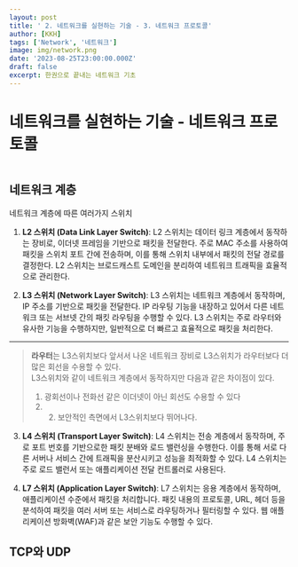 ```yaml
---
layout: post
title: ' 2. 네트워크를 실현하는 기술 - 3. 네트워크 프로토콜'
author: [KKH]
tags: ['Network', '네트워크']
image: img/network.png
date: '2023-08-25T23:00:00.000Z'
draft: false
excerpt: 한권으로 끝내는 네트워크 기초
---
```

# 네트워크를 실현하는 기술 - 네트워크 프로토콜


```toc
```

## 네트워크 계층

네트워크 계층에 따른 여러가지 스위치

1. **L2 스위치 (Data Link Layer Switch)**: L2 스위치는 데이터 링크 계층에서 동작하는 장비로, 이더넷 프레임을 기반으로 패킷을 전달한다. 주로 MAC 주소를 사용하여 패킷을 스위치 포트 간에 전송하며, 이를 통해 스위치 내부에서 패킷의 전달 경로를 결정한다. L2 스위치는 브로드캐스트 도메인을 분리하여 네트워크 트래픽을 효율적으로 관리한다.  
     
2. **L3 스위치 (Network Layer Switch)**: L3 스위치는 네트워크 계층에서 동작하며, IP 주소를 기반으로 패킷을 전달한다. IP 라우팅 기능을 내장하고 있어서 다른 네트워크 또는 서브넷 간의 패킷 라우팅을 수행할 수 있다. L3 스위치는 주로 라우터와 유사한 기능을 수행하지만, 일반적으로 더 빠르고 효율적으로 패킷을 처리한다.  
---
>**라우터**는 L3스위치보다 앞서서 나온 네트워크 장비로 L3스위치가 라우터보다 더 많은 회선을 수용할 수 있다.  
>L3스위치와 같이 네트워크 계층에서 동작하지만 다음과 같은 차이점이 있다.  
>1. 광회선이나 전화선 같은 이더넷이 아닌 회선도 수용할 수 있다
>2. 2. 보안적인 측면에서 L3스위치보다 뛰어나다.

3. **L4 스위치 (Transport Layer Switch)**: L4 스위치는 전송 계층에서 동작하며, 주로 포트 번호를 기반으로한 패킷 분배와 로드 밸런싱을 수행한다. 이를 통해 서로 다른 서버나 서비스 간에 트래픽을 분산시키고 성능을 최적화할 수 있다. L4 스위치는 주로 로드 밸런서 또는 애플리케이션 전달 컨트롤러로 사용된다.
    
4. **L7 스위치 (Application Layer Switch)**: L7 스위치는 응용 계층에서 동작하며, 애플리케이션 수준에서 패킷을 처리합니다. 패킷 내용의 프로토콜, URL, 헤더 등을 분석하여 패킷을 여러 서버 또는 서비스로 라우팅하거나 필터링할 수 있다. 웹 애플리케이션 방화벽(WAF)과 같은 보안 기능도 수행할 수 있다.

## TCP와 UDP